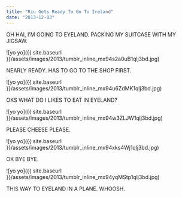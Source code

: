```yaml
---
title: "Riu Gets Ready To Go To Ireland"
date: "2013-12-03"
---
```


OH HAI, I’M GOING TO EYELAND. PACKING MY SUITCASE WITH MY JIGSAW. 

![yo yo]({{ site.baseurl }}/assets/images/2013/tumblr_inline_mx94s2a0uB1qlj3bd.jpg)

NEARLY READY. HAS TO GO TO THE SHOP FIRST.

![yo yo]({{ site.baseurl }}/assets/images/2013/tumblr_inline_mx94u6ZdMK1qlj3bd.jpg)

OKS WHAT DO I LIKES TO EAT IN EYELAND?

![yo yo]({{ site.baseurl }}/assets/images/2013/tumblr_inline_mx94w3ZLJW1qlj3bd.jpg)

PLEASE CHEESE PLEASE.

![yo yo]({{ site.baseurl }}/assets/images/2013/tumblr_inline_mx94xks4Wj1qlj3bd.jpg)

OK BYE BYE.

![yo yo]({{ site.baseurl }}/assets/images/2013/tumblr_inline_mx94yqMStp1qlj3bd.jpg)

THIS WAY TO EYELAND IN A PLANE. WHOOSH.
